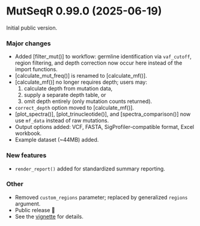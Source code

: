 # MutSeqR 0.99.0 (2025-06-19)

Initial public version.

### Major changes

- Added [filter_mut()] to workflow: germline identification via `vaf_cutoff`, region filtering, and depth correction now occur here instead of the import functions.
- [calculate_mut_freq()] is renamed to [calculate_mf()].
- [calculate_mf()] no longer requires depth; users may:
  1. calculate depth from mutation data,
  2. supply a separate depth table, or
  3. omit depth entirely (only mutation counts returned).
- `correct_depth` option moved to [calculate_mf()].
- [plot_spectra()], [plot_trinucleotide()], and [spectra_comparison()] now use `mf_data` instead of raw mutations.
- Output options added: VCF, FASTA, SigProfiler-compatible format, Excel workbook.
- Example dataset (~44MB) added.

### New features

- `render_report()` added for standardized summary reporting.

### Other

- Removed `custom_regions` parameter; replaced by generalized `regions` argument.
- Public release 🎉
- See the [vignette](https://ehsrb-bsrse-bioinformatics.github.io/MutSeqR/articles/MutSeqR_introduction.html) for details.